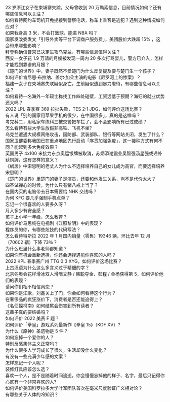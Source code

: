 23 岁浙江女子在柬埔寨失踪，父母曾收到 20 万勒索信息，目前情况如何？还有哪些信息可以关注？  
如何看待网约车司机开免提接到警察电话，称车上乘客是逃犯？遇到这种情况如何应对？  
如果我身高 3 米，不会打篮球，能进 NBA 吗？  
国家发改委发文「引导外卖等平台下调商户服务费」，美团股价大跌超  15% ，这会带来哪些影响？  
拜登称确信普京已决定进攻乌克兰，有哪些信息值得关注？  
西安一女子花 1.9 万请的月嫂被发现一周内 20 多次打骂婴儿，警方已介入，怎样才能找到靠谱的月嫂？  
《楚门的世界》中，妻子既然不爱楚门为什么反复提及要与楚门生一个孩子？  
如何评价肯尼思·布拉纳、盖尔·加朵主演的电影《尼罗河上的惨案》？  
福建一女子在柬埔寨失联疑似身亡，生前疑似遭到暴力虐待，有哪些信息可以关注？  
如何看待一名海外一年硕士称找工作四处碰壁，工资远低于预期？海归的就业优势还大吗？  
2022 LPL 春季赛 369 拉扯失败，TES 2:1 JDG，如何评价这场比赛？  
有人说「别的国家用苹果手机的很少，在中国很多」，真的是这样吗？  
考完科二，用私家车练科三被交警把车拦了，会不会影响所有已过成绩？  
怎么看待有些大学生放假非高铁、飞机不坐?  
乌克兰遭遇大规模网络攻击，国防部、武装部队、银行等网站关闭，发生了什么？  
国家卫健委称我国已在重点地区先行启动「序贯加强免疫」，这一接种方式有何不同？能起到多大免疫效果？  
英国男子 4x100 米接力东京奥运银牌被取消，苏炳添谢震业吴智强汤星强或递补获铜牌，这有怎样的意义？  
《蜗居》中宋思明的老丈人为什么不选择培养自己的女儿成为高官，而要选择培养宋思明？  
《楚门的世界》里楚门的妻子是演员，还要和他发生关系，岂不是代价太大？  
四圣试禅心的时候，为什么只有猪八戒上当了？  
在国内买的电脑带去日本需要给 NHK 交钱吗？  
为何 KFC 要几乎强制手机点单？  
忘记一个很喜欢的人要多久呀？  
月入多少有安全感？  
孩子上小学一年级，怎么教育？  
如何评价马思纯在电视剧《江照黎明》中的表现？  
程序员的你，有哪些炫技的代码写法？  
怎么看待特斯拉 2022 年 1 月国内销量（零售）19346 辆，环比去年 12 月（70602 辆）下降 73％？  
为什么班里什么事老师都知道？  
如果你有机会重新选择，你还会选择遇见你喜欢的人吗？  
2022 KPL 春季赛广州 TTG 0:3 XYG，如何评价这场比赛？  
上古汉语为什么这么多含义过于精细的字？  
北京冬奥会花样滑冰双人滑隋文静 / 韩聪夺金、彭程 / 金杨获得第 5，如何评价他们的表现？  
请问你们相不相信网恋？  
如果你是江歌，刘鑫关上了门，你会如何看待这个行为？  
在奢侈品的疯狂涨价下，消费者是否还能追得上？  
《名侦探柯南》如何结尾会伤害到所有读者？  
这辈子真的要结婚吗？  
如何评价 2022 美赛 F 题？  
如何评价「拳皇」游戏系列最新作《拳皇 15》（KOF XV）?  
为什么《原神》圣遗物是 5 件？  
如何忘掉一个爱你的人？  
特别反感集体主义正常吗？  
为什么很多人学习成长了很久，生活却没什么变化？  
有没有一些充满少年感的文案？  
怎样忘记一个人呢？  
装修灯具应该怎么选？  
喜欢一个人，是不是随着时间流逝，你会慢慢忘掉他的样子、名字，最后只记得你心底有一个非常喜欢的人?  
如何评价美国科罗拉多大学叶军团队首次在毫米尺度验证广义相对论？  
有哪些关于人体的冷知识？  
